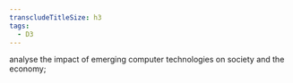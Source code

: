 ```yaml
---
transcludeTitleSize: h3
tags:
  - D3
---
```

analyse the impact of emerging computer technologies on society and the economy;